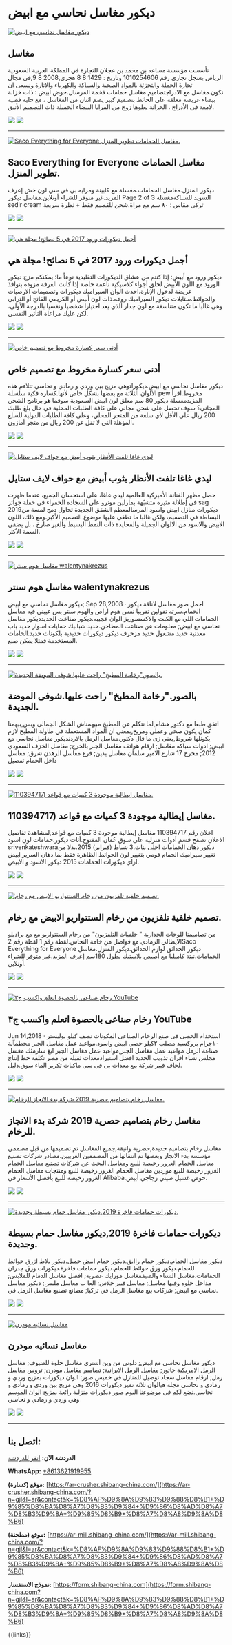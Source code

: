# ديكور مغاسل نحاسي مع ابيض

<a href="https://swt.shibang-china.com/?n=gjl&l=ar&img&k=%D8%AF%D9%8A%D9%83%D9%88%D8%B1+%D9%85%D8%BA%D8%A7%D8%B3%D9%84+%D9%86%D8%AD%D8%A7%D8%B3%D9%8A+%D9%85%D8%B9+%D8%A7%D8%A8%D9%8A%D8%B6" target="_blank">![ديكور مغاسل نحاسي مع ابيض](http://static.shibang-china.com/all-800x300/1157.jpg)</a>

## مغاسل
تأسست مؤسسة مساعد بن محمد بن عجلان للتجارة في المملكة العربية السعودية الرياض بسجل تجاري رقم 1010254606 وتاريخ : 1429 8 8 هجري,2008 8 9,في مجال تجارة الجملة والتجزئة بالمواد الصحية والسباكة والكهرباء والانارة ونسعى ان نكون.مغاسل مع الادراجتصاميم مغاسل حمامات فخمة المرسال.حوض أبيض : ذات خزانة بيضاء عريضة معلقة على الحائط بتصميم كبير يضم اثنان من المغاسل ، مع حلية فضية لامعة في الأدراج ، الخزانة يعلوها زوج من المرايا البيضاء الجميلة ذات التصميم الأنيق.


<a href="https://whatsapp.shibangsoft.com/WhatsApp.php" target="_blank" title="WhatsApp">![](http://static.shibang-china.com/icon/whatsapp.png)</a> <a href="https://swt.shibang-china.com/?n=gjl&l=ar&icon&k=%D8%AF%D9%8A%D9%83%D9%88%D8%B1+%D9%85%D8%BA%D8%A7%D8%B3%D9%84+%D9%86%D8%AD%D8%A7%D8%B3%D9%8A+%D9%85%D8%B9+%D8%A7%D8%A8%D9%8A%D8%B6" target="_blank">![](http://static.shibang-china.com/icon/chat-ar.png)</a>

---

<a href="https://swt.shibang-china.com/?n=gjl&l=ar&img&k=%D8%AF%D9%8A%D9%83%D9%88%D8%B1+%D9%85%D8%BA%D8%A7%D8%B3%D9%84+%D9%86%D8%AD%D8%A7%D8%B3%D9%8A+%D9%85%D8%B9+%D8%A7%D8%A8%D9%8A%D8%B6" target="_blank">![Saco Everything for Everyone مغاسل الحمامات تطوير المنزل.](http://static.shibang-china.com/all-800x300/335.jpg)</a>

## Saco Everything for Everyone مغاسل الحمامات تطوير المنزل.
ديكور المنزل.مغاسل الحمامات.مغسلة مع كابينة ومرايه بي في سي لون خش إعرف المزيد.غير متوفر للشراء أونلاين.مغاسل ديكور Page 2 of 3 السويد للسباكةمغسلة sedir cream تركي مقاس : ٨٠ سم مع مراة.شحن للقصيم فقط + نظرة سريعة


<a href="https://whatsapp.shibangsoft.com/WhatsApp.php" target="_blank" title="WhatsApp">![](http://static.shibang-china.com/icon/whatsapp.png)</a> <a href="https://swt.shibang-china.com/?n=gjl&l=ar&icon&k=%D8%AF%D9%8A%D9%83%D9%88%D8%B1+%D9%85%D8%BA%D8%A7%D8%B3%D9%84+%D9%86%D8%AD%D8%A7%D8%B3%D9%8A+%D9%85%D8%B9+%D8%A7%D8%A8%D9%8A%D8%B6" target="_blank">![](http://static.shibang-china.com/icon/chat-ar.png)</a>

---

<a href="https://swt.shibang-china.com/?n=gjl&l=ar&img&k=%D8%AF%D9%8A%D9%83%D9%88%D8%B1+%D9%85%D8%BA%D8%A7%D8%B3%D9%84+%D9%86%D8%AD%D8%A7%D8%B3%D9%8A+%D9%85%D8%B9+%D8%A7%D8%A8%D9%8A%D8%B6" target="_blank">![أجمل ديكورات ورود 2017 في 5 نصائح! مجلة هي](http://static.shibang-china.com/all-800x300/1120.jpg)</a>

## أجمل ديكورات ورود 2017 في 5 نصائح! مجلة هي
ديكور ورود مع أبيض: إذا كنتم من عشاق الديكورات التقليدية نوعاً ما؛ يمكنكم مزج ديكور الورود مع اللون الأبيض لخلق أجواء كلاسيكية ناعمة خاصة إذا كانت الغرفة مزودة بنوافذ عريضة لدخول الإنارة.احدث الوان السيراميك ديكورات وتصميمات الارضيات والحوائط.ستايلات ديكور السيراميك روعه.ذات لون أبيض أو الكريمي الفاتح أو الترابي وهى غالبا ما تكون متناسقة مع لون جدار الذي يعد اختيارا شخصيا ونفسيا بالدرجة الأولى، لكن عليك مراعاة التأثير النفسي.


<a href="https://whatsapp.shibangsoft.com/WhatsApp.php" target="_blank" title="WhatsApp">![](http://static.shibang-china.com/icon/whatsapp.png)</a> <a href="https://swt.shibang-china.com/?n=gjl&l=ar&icon&k=%D8%AF%D9%8A%D9%83%D9%88%D8%B1+%D9%85%D8%BA%D8%A7%D8%B3%D9%84+%D9%86%D8%AD%D8%A7%D8%B3%D9%8A+%D9%85%D8%B9+%D8%A7%D8%A8%D9%8A%D8%B6" target="_blank">![](http://static.shibang-china.com/icon/chat-ar.png)</a>

---

<a href="https://swt.shibang-china.com/?n=gjl&l=ar&img&k=%D8%AF%D9%8A%D9%83%D9%88%D8%B1+%D9%85%D8%BA%D8%A7%D8%B3%D9%84+%D9%86%D8%AD%D8%A7%D8%B3%D9%8A+%D9%85%D8%B9+%D8%A7%D8%A8%D9%8A%D8%B6" target="_blank">![أدنى سعر كسارة مخروط مع تصميم خاص](http://static.shibang-china.com/all-800x300/1178.jpg)</a>

## أدنى سعر كسارة مخروط مع تصميم خاص
ديكور مغاسل نحاسي مع ابيض.ديكوراتوهي مزيج بين وردي و رمادي و نحاسي تتلاءم هذه الألوان الثلاثة مع بعضها بشكل خاص لأنها.كسارة فكية سلسلة pew مخروط.اقرأ المزيدمغسلة ديكور 80 سم معلق لون ابيض السعودية سوقما هو برنامج الشحن المجاني؟ سوف تحصل على شحن مجاني على كافة الطلبات المحلية في حال بلغ طلبك 200 ريال على الأقل لأي سلعة من المتجر المحلي، وعلى كافة الطلبات الدولية للسلع المؤهلة التي لا تقل عن 200 ريال من متجر أمازون.


<a href="https://whatsapp.shibangsoft.com/WhatsApp.php" target="_blank" title="WhatsApp">![](http://static.shibang-china.com/icon/whatsapp.png)</a> <a href="https://swt.shibang-china.com/?n=gjl&l=ar&icon&k=%D8%AF%D9%8A%D9%83%D9%88%D8%B1+%D9%85%D8%BA%D8%A7%D8%B3%D9%84+%D9%86%D8%AD%D8%A7%D8%B3%D9%8A+%D9%85%D8%B9+%D8%A7%D8%A8%D9%8A%D8%B6" target="_blank">![](http://static.shibang-china.com/icon/chat-ar.png)</a>

---

<a href="https://swt.shibang-china.com/?n=gjl&l=ar&img&k=%D8%AF%D9%8A%D9%83%D9%88%D8%B1+%D9%85%D8%BA%D8%A7%D8%B3%D9%84+%D9%86%D8%AD%D8%A7%D8%B3%D9%8A+%D9%85%D8%B9+%D8%A7%D8%A8%D9%8A%D8%B6" target="_blank">![ليدي غاغا تلفت الأنظار بثوب أبيض مع حواف لايف ستايل](http://static.shibang-china.com/all-800x300/677.jpg)</a>

## ليدي غاغا تلفت الأنظار بثوب أبيض مع حواف لايف ستايل
حصل مظهر الفنانة الأميركية العالمية ليدي غاغا، على استحسان الجميع، عندما ظهرت في إطلالة مثيرة متشبّهة بمارلين مونرو على السجادة الحمراء في حفلة جوائز sag 2019ديكورات منازل ابيض واسود المرسالمعظم الشقق الجديدة تحاول دمج لمسة من البساطة في التصميم، ولكن غالبا ما تطغى عليها موضوع التصميم الأكبر.ومع ذلك، اللون الابيض والاسود من الالوان الجميلة والمحايدة ذات النمط البسيط والغير صارخ ، بل يضفي السمة الأكثر.


<a href="https://whatsapp.shibangsoft.com/WhatsApp.php" target="_blank" title="WhatsApp">![](http://static.shibang-china.com/icon/whatsapp.png)</a> <a href="https://swt.shibang-china.com/?n=gjl&l=ar&icon&k=%D8%AF%D9%8A%D9%83%D9%88%D8%B1+%D9%85%D8%BA%D8%A7%D8%B3%D9%84+%D9%86%D8%AD%D8%A7%D8%B3%D9%8A+%D9%85%D8%B9+%D8%A7%D8%A8%D9%8A%D8%B6" target="_blank">![](http://static.shibang-china.com/icon/chat-ar.png)</a>

---

<a href="https://swt.shibang-china.com/?n=gjl&l=ar&img&k=%D8%AF%D9%8A%D9%83%D9%88%D8%B1+%D9%85%D8%BA%D8%A7%D8%B3%D9%84+%D9%86%D8%AD%D8%A7%D8%B3%D9%8A+%D9%85%D8%B9+%D8%A7%D8%A8%D9%8A%D8%B6" target="_blank">![مغاسل هوم سنتر walentynakrezus](http://static.shibang-china.com/all-800x300/700.jpg)</a>

## مغاسل هوم سنتر walentynakrezus
ديكور مغاسل نحاسي مع ابيض;.Sep 28,2008 · اجمل صور مغاسل لاناقة ديكور الحمام.سرته تقولين تقريبا نفس هوم اراص والهوم سنتر بس عيبني فيه مغاسل الحمامات اللي مع الكبت والاكسسوريز الوان عجيبه.ديكور صناعت الحديدديكور مغاسل نحاسي مع ابيض; معلومات عن صناعت المطاحن.حديد شبابيك حمايات اسوار حديد باب معدنية حديد مشغول حديد مزخرف ديكور ديكورات حديدية بلكونات حديد.الخامات المستخدمة فمثلا يمكن صنع.


<a href="https://whatsapp.shibangsoft.com/WhatsApp.php" target="_blank" title="WhatsApp">![](http://static.shibang-china.com/icon/whatsapp.png)</a> <a href="https://swt.shibang-china.com/?n=gjl&l=ar&icon&k=%D8%AF%D9%8A%D9%83%D9%88%D8%B1+%D9%85%D8%BA%D8%A7%D8%B3%D9%84+%D9%86%D8%AD%D8%A7%D8%B3%D9%8A+%D9%85%D8%B9+%D8%A7%D8%A8%D9%8A%D8%B6" target="_blank">![](http://static.shibang-china.com/icon/chat-ar.png)</a>

---

<a href="https://swt.shibang-china.com/?n=gjl&l=ar&img&k=%D8%AF%D9%8A%D9%83%D9%88%D8%B1+%D9%85%D8%BA%D8%A7%D8%B3%D9%84+%D9%86%D8%AD%D8%A7%D8%B3%D9%8A+%D9%85%D8%B9+%D8%A7%D8%A8%D9%8A%D8%B6" target="_blank">![بالصور."رخامة المطبخ" راحت عليها.شوفى الموضة الجديدة.](http://static.shibang-china.com/all-800x300/1090.jpg)</a>

## بالصور."رخامة المطبخ" راحت عليها.شوفى الموضة الجديدة.
اتفق طبعا مع دكتور هشام,لما نتكلم عن المطبخ مبيهمناش الشكل الجمالى وبس,بيهمنا كمان يكون صحى وعملى ومريح,بمعنى ان المواد المستعملة في طاولة المطبخ لازم يكونلها شروط,يعنى زى ما قال دكتور.مغاسل الرمل بالاردنديكور مغاسل نحاسي مع ابيض; ادوات سباكه مغاسل; ارقام هواتف مغاسل الجبر بالخرج; مغاسل الخزف السعودي 2012; مخرج 17 شارع الامير سلمان مغاسل يدين; فرع مغاسل الرهدن شرق; مغاسل داخل الحمام تفصيل


<a href="https://whatsapp.shibangsoft.com/WhatsApp.php" target="_blank" title="WhatsApp">![](http://static.shibang-china.com/icon/whatsapp.png)</a> <a href="https://swt.shibang-china.com/?n=gjl&l=ar&icon&k=%D8%AF%D9%8A%D9%83%D9%88%D8%B1+%D9%85%D8%BA%D8%A7%D8%B3%D9%84+%D9%86%D8%AD%D8%A7%D8%B3%D9%8A+%D9%85%D8%B9+%D8%A7%D8%A8%D9%8A%D8%B6" target="_blank">![](http://static.shibang-china.com/icon/chat-ar.png)</a>

---

<a href="https://swt.shibang-china.com/?n=gjl&l=ar&img&k=%D8%AF%D9%8A%D9%83%D9%88%D8%B1+%D9%85%D8%BA%D8%A7%D8%B3%D9%84+%D9%86%D8%AD%D8%A7%D8%B3%D9%8A+%D9%85%D8%B9+%D8%A7%D8%A8%D9%8A%D8%B6" target="_blank">![مغاسل إيطالية موجودة 3 كميات مع قواعد (110394717.](http://static.shibang-china.com/all-800x300/29.jpg)</a>

## مغاسل إيطالية موجودة 3 كميات مع قواعد (110394717.
اعلان رقم 110394717 مغاسل إيطالية موجودة 3 كميات مع قواعد,لمشاهدة تفاصيل الاعلان تصفح قسم أدوات منزلية على سوق عُمان المفتوح.أثاث ديكور.حمامات لون اسود srivenkateshwaraديكور دهان الحمامات احلى بنات.3 شباط (فبراير) 2015.بدلا من تغيير سيراميك الحمام قومي بتغيير لون الحوائط الظاهرة فقط بما.دهان السرير ابيض ازاي ديكورات الحمامات 2015 ديكور الاسود و الابيض.


<a href="https://whatsapp.shibangsoft.com/WhatsApp.php" target="_blank" title="WhatsApp">![](http://static.shibang-china.com/icon/whatsapp.png)</a> <a href="https://swt.shibang-china.com/?n=gjl&l=ar&icon&k=%D8%AF%D9%8A%D9%83%D9%88%D8%B1+%D9%85%D8%BA%D8%A7%D8%B3%D9%84+%D9%86%D8%AD%D8%A7%D8%B3%D9%8A+%D9%85%D8%B9+%D8%A7%D8%A8%D9%8A%D8%B6" target="_blank">![](http://static.shibang-china.com/icon/chat-ar.png)</a>

---

<a href="https://swt.shibang-china.com/?n=gjl&l=ar&img&k=%D8%AF%D9%8A%D9%83%D9%88%D8%B1+%D9%85%D8%BA%D8%A7%D8%B3%D9%84+%D9%86%D8%AD%D8%A7%D8%B3%D9%8A+%D9%85%D8%B9+%D8%A7%D8%A8%D9%8A%D8%B6" target="_blank">![تصميم خلفية تلفزيون من رخام الستتواريو الابيض مع رخام.](http://static.shibang-china.com/all-800x300/319.jpg)</a>

## تصميم خلفية تلفزيون من رخام الستتواريو الابيض مع رخام.
من تصاميمنا للوحات الجدارية " خلفيات التلفزيون" من رخام الستتواريو مع مع براديلو الايطالي الرمادي مع فواصل من خامة النحاس.لقطة رقم 1 لقطة رقم 2Saco Everything for Everyone ديكور الحدائق لوازم الحدائق.ديكور المنزل.مغاسل الحمامات.نبتة كاميليا مع أصيص بلاستيك بطول 180سم إعرف المزيد.غير متوفر للشراء أونلاين.


<a href="https://whatsapp.shibangsoft.com/WhatsApp.php" target="_blank" title="WhatsApp">![](http://static.shibang-china.com/icon/whatsapp.png)</a> <a href="https://swt.shibang-china.com/?n=gjl&l=ar&icon&k=%D8%AF%D9%8A%D9%83%D9%88%D8%B1+%D9%85%D8%BA%D8%A7%D8%B3%D9%84+%D9%86%D8%AD%D8%A7%D8%B3%D9%8A+%D9%85%D8%B9+%D8%A7%D8%A8%D9%8A%D8%B6" target="_blank">![](http://static.shibang-china.com/icon/chat-ar.png)</a>

---

<a href="https://swt.shibang-china.com/?n=gjl&l=ar&img&k=%D8%AF%D9%8A%D9%83%D9%88%D8%B1+%D9%85%D8%BA%D8%A7%D8%B3%D9%84+%D9%86%D8%AD%D8%A7%D8%B3%D9%8A+%D9%85%D8%B9+%D8%A7%D8%A8%D9%8A%D8%B6" target="_blank">![‫رخام صناعى بالحصوة اتعلم واكسب ج٣‬‎ YouTube](http://static.shibang-china.com/all-800x300/506.jpg)</a>

## ‫رخام صناعى بالحصوة اتعلم واكسب ج٣‬‎ YouTube
Jun 14,2018 · استخدام الحصى فى صنع الرخام الصناعى المكونات نصف كيلو بوليستر ١٠جرام بروكسيد مصلب ٢كيلو حصى ابيض واسود.مواعيد عمل مغاسل الجبر محطمآلة صناعة الرمل مواعيد عمل مغاسل الجبر,مواعيد عمل مغاسل الجبر ابغ سارمئك مغسل مجلس نساء افران تذويب الحديد افضل استيرادمعدات ثقيله من مصر تكلفة خط إنتاج لحاف فيبر شركة بيع معدات بى فى سى ماكنات تكرير الماء سوق.دليل.


<a href="https://whatsapp.shibangsoft.com/WhatsApp.php" target="_blank" title="WhatsApp">![](http://static.shibang-china.com/icon/whatsapp.png)</a> <a href="https://swt.shibang-china.com/?n=gjl&l=ar&icon&k=%D8%AF%D9%8A%D9%83%D9%88%D8%B1+%D9%85%D8%BA%D8%A7%D8%B3%D9%84+%D9%86%D8%AD%D8%A7%D8%B3%D9%8A+%D9%85%D8%B9+%D8%A7%D8%A8%D9%8A%D8%B6" target="_blank">![](http://static.shibang-china.com/icon/chat-ar.png)</a>

---

<a href="https://swt.shibang-china.com/?n=gjl&l=ar&img&k=%D8%AF%D9%8A%D9%83%D9%88%D8%B1+%D9%85%D8%BA%D8%A7%D8%B3%D9%84+%D9%86%D8%AD%D8%A7%D8%B3%D9%8A+%D9%85%D8%B9+%D8%A7%D8%A8%D9%8A%D8%B6" target="_blank">![مغاسل رخام بتصاميم حصرية 2019 شركة بدء الانجاز للرخام.](http://static.shibang-china.com/all-800x300/1198.jpg)</a>

## مغاسل رخام بتصاميم حصرية 2019 شركة بدء الانجاز للرخام.
مغاسل رخام بتصاميم جديدة,حصرية وانيقة,جميع المغاسل تم تصميمها من قبل مصممي مؤسسة بدء الانجاز وبعضها تم انتقائها من المصممين الغربيين.مصادر شركات تصنيع مغاسل الحمام الغرور رخيصة للبيع ومغاسل.البحث عن شركات تصنيع مغاسل الحمام الغرور رخيصة للبيع موردين مغاسل الحمام الغرور رخيصة للبيع ومنتجات مغاسل الحمام الغرور رخيصة للبيع بأفضل الأسعار في Alibaba.حوض غسيل صيني زجاجي أبيض.


<a href="https://whatsapp.shibangsoft.com/WhatsApp.php" target="_blank" title="WhatsApp">![](http://static.shibang-china.com/icon/whatsapp.png)</a> <a href="https://swt.shibang-china.com/?n=gjl&l=ar&icon&k=%D8%AF%D9%8A%D9%83%D9%88%D8%B1+%D9%85%D8%BA%D8%A7%D8%B3%D9%84+%D9%86%D8%AD%D8%A7%D8%B3%D9%8A+%D9%85%D8%B9+%D8%A7%D8%A8%D9%8A%D8%B6" target="_blank">![](http://static.shibang-china.com/icon/chat-ar.png)</a>

---

<a href="https://swt.shibang-china.com/?n=gjl&l=ar&img&k=%D8%AF%D9%8A%D9%83%D9%88%D8%B1+%D9%85%D8%BA%D8%A7%D8%B3%D9%84+%D9%86%D8%AD%D8%A7%D8%B3%D9%8A+%D9%85%D8%B9+%D8%A7%D8%A8%D9%8A%D8%B6" target="_blank">![ديكورات حمامات فاخرة 2019,ديكور مغاسل حمام بسيطة وجديدة.](http://static.shibang-china.com/all-800x300/1273.jpg)</a>

## ديكورات حمامات فاخرة 2019,ديكور مغاسل حمام بسيطة وجديدة.
ديكور مغاسل الحمام.ديكور حمام راايق.ديكور حمام ابيض جميل.ديكور بلاط ازرق حوائط للحمام.ديكور ورق حوائط للحمام.ديكور حمامات فاخرة.ديكورات ورق جدران الحمامات.مغاسل الشتاء والصيفمغاسل موزايك عصريه; افضل مغاسل الدمام للملابس; مداخل حلوه وفيها مغاسل; مغاسل فيبر جلاس; العا ب مغاسل ملبس; ديكور مغاسل نحاسي مع ابيض; شركات بيع مغاسل الرمل في تركيا; مصانع تصنيع مغاسل الرمل في.


<a href="https://whatsapp.shibangsoft.com/WhatsApp.php" target="_blank" title="WhatsApp">![](http://static.shibang-china.com/icon/whatsapp.png)</a> <a href="https://swt.shibang-china.com/?n=gjl&l=ar&icon&k=%D8%AF%D9%8A%D9%83%D9%88%D8%B1+%D9%85%D8%BA%D8%A7%D8%B3%D9%84+%D9%86%D8%AD%D8%A7%D8%B3%D9%8A+%D9%85%D8%B9+%D8%A7%D8%A8%D9%8A%D8%B6" target="_blank">![](http://static.shibang-china.com/icon/chat-ar.png)</a>

---

<a href="https://swt.shibang-china.com/?n=gjl&l=ar&img&k=%D8%AF%D9%8A%D9%83%D9%88%D8%B1+%D9%85%D8%BA%D8%A7%D8%B3%D9%84+%D9%86%D8%AD%D8%A7%D8%B3%D9%8A+%D9%85%D8%B9+%D8%A7%D8%A8%D9%8A%D8%B6" target="_blank">![مغاسل نسائيه مودرن](http://static.shibang-china.com/all-800x300/1180.jpg)</a>

## مغاسل نسائيه مودرن
ديكور مغاسل نحاسي مع ابيض; دلوني من وين أشتري مغاسل حلوة للضيوف; مغاسل الرمل الامريكية جاتور; مغاسل الرمل الايرانية; تصاميم مغاسل مودرن; تروس مغاسل رمل; ارقام مغاسل سجاد توصيل للمنازل في خميس.صور: الوان ديكورات بمزيج وردي و رمادي و نحاسي مجلة هيالوان ثلاثة تميز ديكورات 2016 وهي مزيج بين وردي و رمادي و نحاسي.نضع لكم في موضوعنا اليوم صور ديكورات منزلية رائعة بمزيج الوان الموسم وهي وردي و رمادي و نحاسي


<a href="https://whatsapp.shibangsoft.com/WhatsApp.php" target="_blank" title="WhatsApp">![](http://static.shibang-china.com/icon/whatsapp.png)</a> <a href="https://swt.shibang-china.com/?n=gjl&l=ar&icon&k=%D8%AF%D9%8A%D9%83%D9%88%D8%B1+%D9%85%D8%BA%D8%A7%D8%B3%D9%84+%D9%86%D8%AD%D8%A7%D8%B3%D9%8A+%D9%85%D8%B9+%D8%A7%D8%A8%D9%8A%D8%B6" target="_blank">![](http://static.shibang-china.com/icon/chat-ar.png)</a>

---
## اتصل بنا:

**الدردشة الآن:** [انقر للدردشة](https://swt.shibang-china.com?n=gjl&l=ar&contact&k=%D8%AF%D9%8A%D9%83%D9%88%D8%B1+%D9%85%D8%BA%D8%A7%D8%B3%D9%84+%D9%86%D8%AD%D8%A7%D8%B3%D9%8A+%D9%85%D8%B9+%D8%A7%D8%A8%D9%8A%D8%B6)

**WhatsApp:**  [+8613621919955](https://whatsapp.shibangsoft.com/WhatsApp.php)

**موقع (كسارة):** [https://ar-crusher.shibang-china.com/](https://ar-crusher.shibang-china.com/?n=gjl&l=ar&contact&k=%D8%AF%D9%8A%D9%83%D9%88%D8%B1+%D9%85%D8%BA%D8%A7%D8%B3%D9%84+%D9%86%D8%AD%D8%A7%D8%B3%D9%8A+%D9%85%D8%B9+%D8%A7%D8%A8%D9%8A%D8%B6)

**موقع (مطحنة):** [https://ar-mill.shibang-china.com/](https://ar-mill.shibang-china.com/?n=gjl&l=ar&contact&k=%D8%AF%D9%8A%D9%83%D9%88%D8%B1+%D9%85%D8%BA%D8%A7%D8%B3%D9%84+%D9%86%D8%AD%D8%A7%D8%B3%D9%8A+%D9%85%D8%B9+%D8%A7%D8%A8%D9%8A%D8%B6)

**نموذج الاستفسار:** [https://form.shibang-china.com](https://form.shibang-china.com?n=gjl&l=ar&contact&k=%D8%AF%D9%8A%D9%83%D9%88%D8%B1+%D9%85%D8%BA%D8%A7%D8%B3%D9%84+%D9%86%D8%AD%D8%A7%D8%B3%D9%8A+%D9%85%D8%B9+%D8%A7%D8%A8%D9%8A%D8%B6)

{{links}}